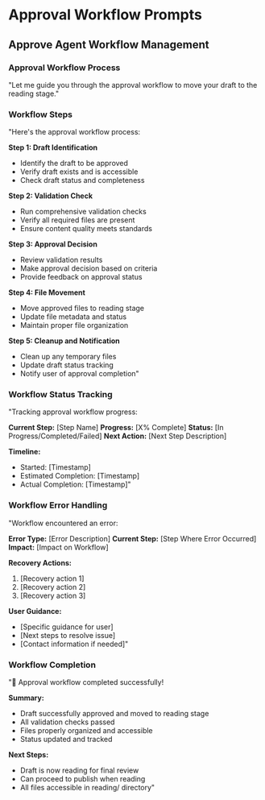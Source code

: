 # Approval Workflow Prompts

## Approve Agent Workflow Management

### Approval Workflow Process
"Let me guide you through the approval workflow to move your draft to the reading stage."

### Workflow Steps
"Here's the approval workflow process:

**Step 1: Draft Identification**
- Identify the draft to be approved
- Verify draft exists and is accessible
- Check draft status and completeness

**Step 2: Validation Check**
- Run comprehensive validation checks
- Verify all required files are present
- Ensure content quality meets standards

**Step 3: Approval Decision**
- Review validation results
- Make approval decision based on criteria
- Provide feedback on approval status

**Step 4: File Movement**
- Move approved files to reading stage
- Update file metadata and status
- Maintain proper file organization

**Step 5: Cleanup and Notification**
- Clean up any temporary files
- Update draft status tracking
- Notify user of approval completion"

### Workflow Status Tracking
"Tracking approval workflow progress:

**Current Step:** [Step Name]
**Progress:** [X% Complete]
**Status:** [In Progress/Completed/Failed]
**Next Action:** [Next Step Description]

**Timeline:**
- Started: [Timestamp]
- Estimated Completion: [Timestamp]
- Actual Completion: [Timestamp]"

### Workflow Error Handling
"Workflow encountered an error:

**Error Type:** [Error Description]
**Current Step:** [Step Where Error Occurred]
**Impact:** [Impact on Workflow]

**Recovery Actions:**
1. [Recovery action 1]
2. [Recovery action 2]
3. [Recovery action 3]

**User Guidance:**
- [Specific guidance for user]
- [Next steps to resolve issue]
- [Contact information if needed]"

### Workflow Completion
"🎉 Approval workflow completed successfully!

**Summary:**
- Draft successfully approved and moved to reading stage
- All validation checks passed
- Files properly organized and accessible
- Status updated and tracked

**Next Steps:**
- Draft is now reading for final review
- Can proceed to publish when reading
- All files accessible in reading/ directory"
